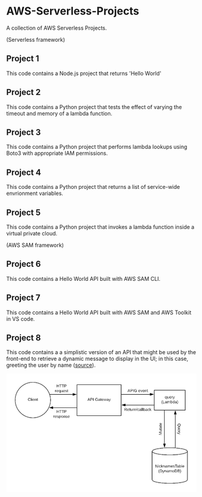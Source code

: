 # AWS-Serverless-Projects
A collection of AWS Serverless Projects.

(Serverless framework)  
## Project 1
This code contains a Node.js project that returns 'Hello World'
## Project 2
This code contains a Python project that tests the effect of varying the timeout and memory of a lambda function. 
## Project 3
This code contains a Python project that performs lambda lookups using Boto3 with appropriate IAM permissions.
## Project 4
This code contains a Python project that returns a list of service-wide envrionment variables.
## Project 5
This code contains a Python project that invokes a lambda function inside a virtual private cloud.  

(AWS SAM framework)  
## Project 6
This code contains a Hello World API built with AWS SAM CLI. 
## Project 7
This code contains a Hello World API built with AWS SAM and AWS Toolkit in VS code.

## Project 8
This code contains a a simplistic version of an API that might be used by the front-end to retrieve a dynamic message to display in the UI; in this case, greeting the user by name ([source](https://www.serverless.com/blog/make-serverless-graphql-api-using-lambda-dynamodb/)).

![Architectural Diagram](p8-graphql-api-dynamo-db/graphql.jpg)